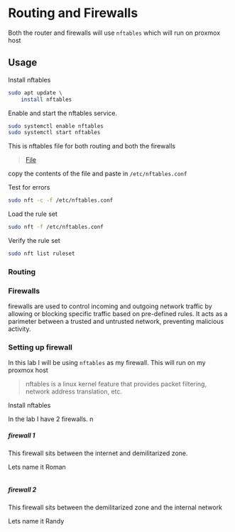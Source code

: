 # Routing and Firewalls

Both the router and firewalls will use `nftables` which will run on proxmox host

## Usage
Install nftables

```sh 
sudo apt update \ 
    install nftables
```

Enable and start the nftables service.

```sh
sudo systemctl enable nftables
sudo systemctl start nftables 
```

This is nftables file for both routing and both the firewalls
> [File](./setup.nft)

copy the contents of the file and paste in `/etc/nftables.conf`

Test for errors

```sh
sudo nft -c -f /etc/nftables.conf
```

Load the rule set

```sh
sudo nft -f /etc/nftables.conf
```

Verify the rule set

```sh
sudo nft list ruleset
```


### Routing 


### Firewalls
firewalls are used to control incoming and outgoing network traffic by allowing or blocking specific traffic based on pre-defined rules. It acts as a parimeter between a trusted and untrusted network, preventing malicious activity.

### Setting up firewall

In this lab I will be using `nftables` as my firewall. This will run on my proxmox host

> nftables is a linux kernel feature that provides packet filtering, network address translation, etc. 

Install nftables



In the lab I have 2 firewalls.
n   
##### firewall 1 
This firewall sits between the internet and demilitarized zone.

Lets name it Roman

```sh

```





##### firewall 2
This firewall sits between the demilitarized zone and the internal network

Lets name it Randy



